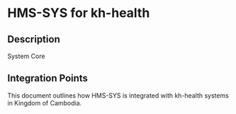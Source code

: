 # HMS-SYS for kh-health

## Description

System Core

## Integration Points

This document outlines how HMS-SYS is integrated with kh-health systems in Kingdom of Cambodia.
